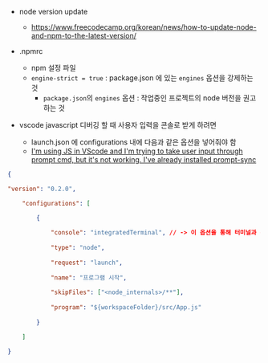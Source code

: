 - node version update
	- https://www.freecodecamp.org/korean/news/how-to-update-node-and-npm-to-the-latest-version/
- .npmrc
	- npm 설정 파일
	- `engine-strict = true` : package.json 에 있는 `engines` 옵션을 강제하는 것 [](https://docs.npmjs.com/cli/v10/using-npm/config#engine-strict)
		- `package.json`의 `engines` 옵션 : 작업중인 프로젝트의 node 버전을 권고하는 것 [](https://docs.npmjs.com/cli/v10/configuring-npm/package-json#engines)

- vscode javascript 디버깅 할 때 사용자 입력을 콘솔로 받게 하려면
	- launch.json 에 configurations 내에 다음과 같은 옵션을 넣어줘야 함
	- [I'm using JS in VScode and I'm trying to take user input through prompt cmd, but it's not working. I've already installed prompt-sync](https://stackoverflow.com/questions/74222369/im-using-js-in-vscode-and-im-trying-to-take-user-input-through-prompt-cmd-but)
```json
{

"version": "0.2.0",

	"configurations": [

		{
	
			"console": "integratedTerminal", // -> 이 옵션을 통해 터미널과 콘솔을 연결
			
			"type": "node",
			
			"request": "launch",
			
			"name": "프로그램 시작",
			
			"skipFiles": ["<node_internals>/**"],
			
			"program": "${workspaceFolder}/src/App.js"
		
		}

	]

}
```